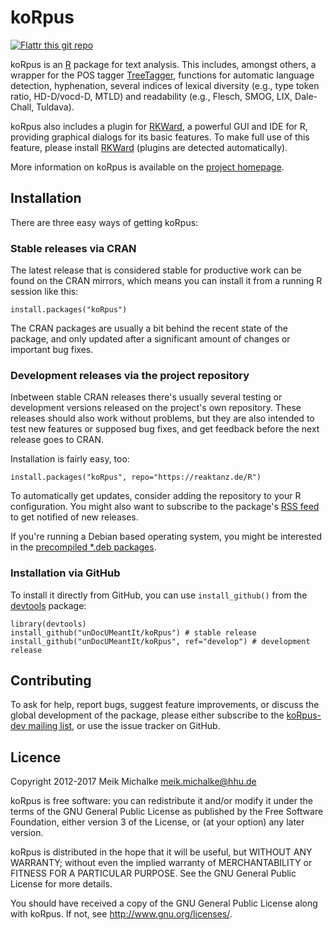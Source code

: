 # koRpus

[![Flattr this git repo](https://api.flattr.com/button/flattr-badge-large.png)](https://flattr.com/submit/auto?user_id=m.eik&url=https://github.com/unDocUMeantIt/koRpus&title=koRpus&language=en_GB&tags=github&category=software)

koRpus is an [R](https://r-project.org) package for text analysis. This includes, amongst others,
a wrapper for the POS tagger [TreeTagger](http://www.cis.uni-muenchen.de/~schmid/tools/TreeTagger/),
functions for automatic language detection, hyphenation, several indices of lexical diversity
(e.g., type token ratio, HD-D/vocd-D, MTLD) and readability (e.g., Flesch, SMOG, LIX, Dale-Chall, Tuldava).

koRpus also includes a plugin for [RKWard](https://rkward.kde.org), a powerful GUI and
IDE for R, providing graphical dialogs for its basic features. To make full use of this feature,
please install [RKWard](https://rkward.kde.org) (plugins are detected automatically).

More information on koRpus is available on the [project homepage](https://reaktanz.de/?c=hacking&s=koRpus).

## Installation

There are three easy ways of getting koRpus:

### Stable releases via CRAN

The latest release that is considered stable for productive work can be found on the CRAN mirrors, which
means you can install it from a running R session like this:

```
install.packages("koRpus")
```

The CRAN packages are usually a bit behind the recent state of the package, and only updated after a
significant amount of changes or important bug fixes.

### Development releases via the project repository

Inbetween stable CRAN releases there's usually several testing or development versions released on the project's
own repository. These releases should also work without problems, but they are also intended to test new features
or supposed bug fixes, and get feedback before the next release goes to CRAN.

Installation is fairly easy, too:

```
install.packages("koRpus", repo="https://reaktanz.de/R")
```

To automatically get updates, consider adding the repository to your R configuration.  You might also
want to subscribe to the package's [RSS feed](https://reaktanz.de/R/pckg/koRpus/RSS.xml) to get notified of new releases.

If you're running a Debian based operating system, you might be interested in the
[precompiled *.deb packages](https://reaktanz.de/R/pckg/koRpus/deb_repo.html).

### Installation via GitHub

To install it directly from GitHub, you can use `install_github()` from the [devtools](https://github.com/hadley/devtools) package:

```
library(devtools)
install_github("unDocUMeantIt/koRpus") # stable release
install_github("unDocUMeantIt/koRpus", ref="develop") # development release
```

## Contributing

To ask for help, report bugs, suggest feature improvements, or discuss the global
development of the package, please either subscribe to the
[koRpus-dev mailing list](https://ml06.ispgateway.de/mailman/listinfo/korpus-dev_r.reaktanz.de), or
use the issue tracker on GitHub.

## Licence

Copyright 2012-2017 Meik Michalke <meik.michalke@hhu.de>

koRpus is free software: you can redistribute it and/or modify
it under the terms of the GNU General Public License as published by
the Free Software Foundation, either version 3 of the License, or
(at your option) any later version.

koRpus is distributed in the hope that it will be useful,
but WITHOUT ANY WARRANTY; without even the implied warranty of
MERCHANTABILITY or FITNESS FOR A PARTICULAR PURPOSE.  See the
GNU General Public License for more details.

You should have received a copy of the GNU General Public License
along with koRpus.  If not, see <http://www.gnu.org/licenses/>.
